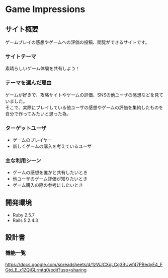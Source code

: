 # Game Impressions

## サイト概要
ゲームプレイの感想やゲームへの評価の投稿、閲覧ができるサイトです。

### サイトテーマ
素晴らしいゲーム体験を共有しよう！

### テーマを選んだ理由
ゲームが好きで、攻略サイトやゲームの評価、SNSの他ユーザの感想などを見ていました。<br>
そこで、実際にプレイしている他ユーザの感想やゲームの評価を集約したものを自分で作ってみたいと思った為。

### ターゲットユーザ
* ゲームのプレイヤー
* 新しくゲームの購入を考えているユーザ

### 主な利用シーン
* ゲームの感想を誰かと共有したいとき
* 他ユーザのゲーム評価が知りたいとき
* ゲーム購入の際の参考にしたいとき

## 開発環境
* Ruby  2.5.7
* Rails 5.2.4.3

## 設計書

### 機能一覧
https://docs.google.com/spreadsheets/d/1zWJCXgLCg3BUwf47PBedyE4_FGtd_E_x1ZQiGLrmtq0/edit?usp=sharing
